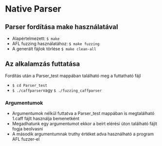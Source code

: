 # Native Parser
## Parser fordítása make használatával
  - Alapértelmezett: `$ make` <br />
  - AFL fuzzing használatához: `$ make fuzzing`
  - A generált fájlok törlése  `$ make clean-all`
## Az alkalamzás futtatása
Fordítás után a Parser_test mappában található meg a futtatható fájl <br />
  - `$ cd Parser_test` <br />
  - `$ ./caffparser`vagy `$ ./fuzzing_caffparser`
### Argumentumok
  - Argumentumok nélkül futtatva a Parser_test mappában is megtalálható 1.caff fájlt használja bemenetként  
  - Megadhatunk egy argumentumot ekkor a beírt elérési úton található fájlt fogja beolvasni
  - A második argumentumnak truthy értéket adva használható a program AFL fuzzer-el 


